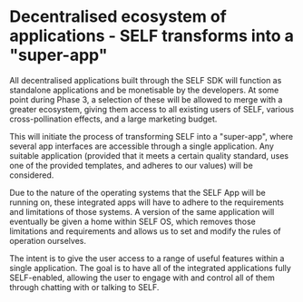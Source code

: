 # Decentralised ecosystem of applications - SELF transforms into a "super-app"

All decentralised applications built through the SELF SDK will function as standalone applications and be monetisable by the developers. At some point during Phase 3, a selection of these will be allowed to merge with a greater ecosystem, giving them access to all existing users of SELF, various cross-pollination effects, and a large marketing budget.

This will initiate the process of transforming SELF into a "super-app", where several app interfaces are accessible through a single application. Any suitable application (provided that it meets a certain quality standard, uses one of the provided templates, and adheres to our values) will be considered.

Due to the nature of the operating systems that the SELF App will be running on, these integrated apps will have to adhere to the requirements and limitations of those systems. A version of the same application will eventually be given a home within SELF OS, which removes those limitations and requirements and allows us to set and modify the rules of operation ourselves.

The intent is to give the user access to a range of useful features within a single application. The goal is to have all of the integrated applications fully SELF-enabled, allowing the user to engage with and control all of them through chatting with or talking to SELF.

